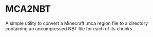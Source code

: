 # MCA2NBT
A simple utility to convert a Minecraft .mca region file to a directory containing an uncompressed NBT file for each of its chunks
